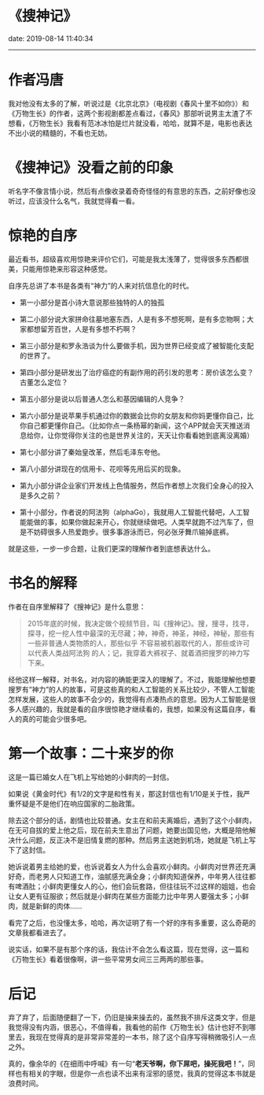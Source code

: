 # 《搜神记》
date: 2019-08-14 11:40:34

---

# 作者冯唐

我对他没有太多的了解，听说过是《北京北京》（电视剧《春风十里不如你》）和《万物生长》的作者，这两个影视剧都差点看过，《春风》那部听说男主太渣了不想看，《万物生长》我看有范冰冰怕是烂片就没看，哈哈，就算不是，电影也表达不出小说的精髓的，不看也无妨。

# 《搜神记》没看之前的印象

听名字不像言情小说，然后有点像收录着奇奇怪怪的有意思的东西，之前好像也没听过，应该没什么名气，我就觉得看一看。

# 惊艳的自序

最近看书，超级喜欢用惊艳来评价它们，可能是我太浅薄了，觉得很多东西都很美，只能用惊艳来形容这种感觉。

自序先总讲了本书是各类有“神力”的人来对抗信息化的时代。
- 第一小部分是首小诗大意说那些独特的人的独孤

- 第二小部分说大家拼命往墓地塞东西，人是有多不想死啊，是有多恋物啊；大家都想留芳百世，人是有多想不朽啊？

- 第三小部分是和罗永浩谈为什么要做手机，因为世界已经变成了被智能化支配的世界了。

- 第四小部分是研发出了治疗癌症的有副作用的药引发的思考：房价该怎么变？古董怎么定位？

- 第五小部分是说以后普通人怎么和基因编辑的人竞争？

- 第六小部分是说苹果手机通过你的数据会比你的女朋友和你妈更懂你自己，比你自己都更懂你自己。（比如你点一条杨幂的新闻，这个APP就会天天推送消息给你，让你觉得你关注的也是世界关注的，天天让你看看她到底离没离婚）

- 第七小部分讲了秦始皇改革，然后毛泽东夸他。

- 第八小部分讲现在的信用卡、花呗等先用后买的现象。

- 第九小部分讲企业家们开发线上色情服务，然后作者想上次我们全身心的投入是多久之前？

- 第十小部分，作者说的阿法狗（alphaGo），我就用人工智能代替吧，人工智能能做的事，如果你做起来开心，你就继续做吧。人类早就跑不过汽车了，但是不妨碍很多人热爱跑步。很多事游泳而已，何必张牙舞爪输掉底裤。

就是这些，一步一步合题，让我们更深的理解作者到底想表达什么。

# 书名的解释

作者在自序里解释了《搜神记》是什么意思：

> 2015年底的时候，我决定做个视频节目，叫《搜神记》。搜，搜寻，找寻，探寻，挖一挖人性中最深的无尽藏；神，神奇，神圣，神经，神秘，那些有一些非普通人类物质的人，那些似乎 不容易被机器取代的人，那些或许可以代表人类战阿法狗 的人；记，我穿着大裤衩子、就着酒把搜罗的神力写下来。

经他这样一解释，对书名，对内容的确能更深入的理解了。不过，我能理解他想要搜罗有“神力”的人的故事，可是这些真的和人工智能的关系比较少，不管人工智能怎样发展，这些人的故事不会少的，我觉得有点凑热点的意思。因为人工智能是很多人感兴趣的，我就是看的自序很惊艳才继续看的，我想，如果没有这篇自序，看人的真的可能会少很多吧。

# 第一个故事：二十来岁的你

这是一篇已婚女人在飞机上写给她的小鲜肉的一封信。

如果说《黄金时代》有1/2的文字是和性有关，那这封信也有1/10是关于性，我严重怀疑是不是他们在响应国家的二胎政策。

除去这个部分的话，剧情也比较普通。女主在和前夫离婚后，遇到了这个小鲜肉，在无可自拔的爱上他之后，现在前夫生意出了问题，她要出国见他，大概是陪他解决什么问题，反正决不是旧情复燃的那种。然后男主送她到机场，她就是飞机上写下了这封信。

她诉说着男主给她的爱，也诉说着女人为什么会喜欢小鲜肉。小鲜肉对世界还充满好奇，而老男人只知道工作，油腻感充满全身；小鲜肉知道保养，中年男人往往都有啤酒肚；小鲜肉更懂女人的心，他们会玩套路，但往往玩不过这样的姐姐，也会让女人更有征服欲；然后就是小鲜肉在某些方面能力比中年男人要强太多；小鲜肉，就是新鲜的肉体……

看完了之后，也没懂太多，哈哈，再次证明了有一个好的序有多重要，这么奇葩的文章我都看进去了。

说实话，如果不是有那个序的话，我估计不会怎么看这篇，现在觉得，这一篇和《万物生长》看着很像啊，讲一些平常男女间三三两两的那些事。

# 后记

弃了弃了，后面随便翻了一下，仍旧是操来操去的，虽然我不排斥这类文字，但是我觉得没有内涵，很恶心，不值得看，我看他的前作《万物生长》估计也好不到哪里去，我现在觉得真的是非常非常差的一本书，除了这个自序写得稍微吸引人一点之外。

真的，像余华的《在细雨中呼喊》有一句“**老天爷啊，你下屌吧，操死我吧！**”，同样也有相关的字眼，但是你一点也读不出来有淫邪的感觉，我真的觉得这本书就是浪费时间。